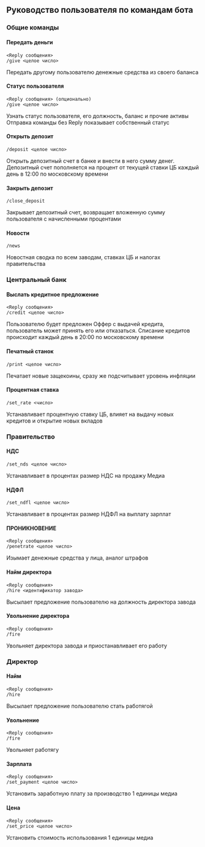 ## Руководство пользователя по командам бота


### Общие команды

#### Передать деньги
```
<Reply сообщения>
/give <целое число>
```

Передать другому пользователю денежные средства из своего баланса

#### Статус пользователя
```
<Reply сообщения> (опционально)
/give <целое число>
```

Узнать статус пользователя, его должность, баланс и прочие активы
Отправка команды без Reply показывает собственный статус

#### Открыть депозит
```
/deposit <целое число>
```

Открыть депозитный счет в банке и внести в него сумму денег. Депозитный счет пополняется на процент от текущей ставки ЦБ каждый день в 12:00 по московскому времени

#### Закрыть депозит
```
/close_deposit
```

Закрывает депозитный счет, возвращает вложенную сумму пользователя с начисленными процентами

#### Новости
```
/news
```

Новостная сводка по всем заводам, ставках ЦБ и налогах правительства

### Центральный банк

#### Выслать кредитное предложение
```
<Reply сообщения>
/credit <целое число>
```

Пользователю будет предложен Оффер с выдачей кредита, пользователь может принять его или отказаться. Списание кредитов происходит каждый день в 20:00 по московскому времени

#### Печатный станок
```
/print <целое число>
```

Печатает новые защекоины, сразу же подсчитывает уровень инфляции

#### Процентная ставка
```
/set_rate <число>
```

Устанавливает процентную ставку ЦБ, влияет на выдачу новых кредитов и открытие новых вкладов

### Правительство

#### НДС
```
/set_nds <целое число>
```

Устанавливает в процентах размер НДС на продажу Медиа

#### НДФЛ
```
/set_ndfl <целое число>
```

Устанавливает в процентах размер НДФЛ на выплату зарплат

#### ПРОНИКНОВЕНИЕ
```
<Reply сообщения>
/penetrate <целое число>
```

Изымает денежные средства у лица, аналог штрафов

#### Найм директора
```
<Reply сообщения>
/hire <идентификатор завода>
```

Высылает предложение пользователю на должность директора завода

#### Увольнение директора
```
<Reply сообщения>
/fire
```

Увольняет директора завода и приостанавливает его работу

### Директор

#### Найм 
```
<Reply сообщения>
/hire
```

Высылает предложение пользователю стать работягой

#### Увольнение 
```
<Reply сообщения>
/fire
```

Увольняет работягу

#### Зарплата 
```
<Reply сообщения>
/set_payment <целое число>
```

Установить заработную плату за производство 1 единицы медиа

#### Цена 
```
<Reply сообщения>
/set_price <целое число>
```

Установить стоимость использования 1 единицы медиа
